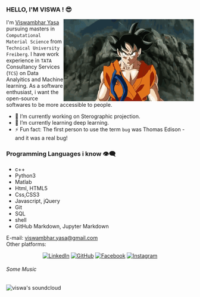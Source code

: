 ### HELLO, I'M VISWA ! :sunglasses:

<img align="right" src="https://github.com/viswambhar-yasa/Viswambhar-yasa/raw/master/giphy.gif"  width="350" height="220"/>

I'm [Viswambhar Yasa](https://github.com/viswambhar-yasa) pursuing masters in `Computational Material Science` from `Technical University Freiberg`. I have work experience in `TATA` Consultancy Services (`TCS`) on Data Analyitics and Machine learning. As a software enthusiast, i want the open-source softwares to be more accessible to people. 

- 🔭 I’m currently working on Sterographic projection.
- 🌱 I’m currently learning deep learning.
- ⚡ Fun fact: The first person to use the term `bug` was Thomas Edison - and it was a real bug!


### Programming Languages i know :eye_speech_bubble: 
- c++
- Python3
- Matlab
- Html, HTML5
- Css,CSS3
- Javascript, jQuery
- Git
- SQL
- shell
- GitHub Markdown, Jupyter Markdown


E-mail: [viswambhar.yasa@gmail.com](mailto:viswambhar.yasa@gmail.com)\
Other platforms:
<p align="center">
  <a href="https://www.linkedin.com/in/viswambhar-reddy-yasa-2ab5051aa/"><img src="https://img.shields.io/badge/LinkedIn--_.svg?style=flat-square&color=0077B5&logo=linkedin" alt="LinkedIn"></a>
  <a href="https://github.com/viswambhar-yasa"><img src="https://img.shields.io/badge/GitHub--_.svg?style=flat-square&color=181717&labelColor=181717&logo=github" alt="GitHub"></a>
  <a href="https://www.facebook.com/vishwa.HeArTtHrOb143/"><img src="https://img.shields.io/badge/Facebook-FB-blue" alt="Facebook"></a>
  <a href="https://www.facebook.com/vishwa.HeArTtHrOb143/"><img src=" https://img.shields.io/badge/Instagram-IN-orange" alt="Instagram"></a>
 
</p>


###### Some Music
<a href="https://soundcloud.com/vishwambhar-yasa" title='soundcloud'>
    <img align="left" alt="viswa's soundcloud" src="https://img.icons8.com/color/32/000000/soundcloud.png" />
</a>
